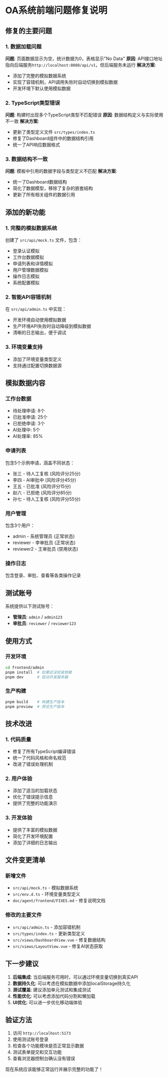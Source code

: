 # OA系统前端问题修复说明

## 修复的主要问题

### 1. 数据加载问题
**问题**: 页面数据显示为空，统计数据为0，表格显示"No Data"
**原因**: API接口地址指向后端服务`http://localhost:8080/api/v1`，但后端服务未运行
**解决方案**: 
- 添加了完整的模拟数据系统
- 实现了容错机制，API调用失败时自动切换到模拟数据
- 开发环境下默认使用模拟数据

### 2. TypeScript类型错误
**问题**: 构建时出现多个TypeScript类型不匹配错误
**原因**: 数据结构定义与实际使用不一致
**解决方案**:
- 更新了类型定义文件 `src/types/index.ts`
- 修复了Dashboard组件中的数据结构引用
- 统一了API响应数据格式

### 3. 数据结构不一致
**问题**: 模板中引用的数据字段与类型定义不匹配
**解决方案**:
- 统一了Dashboard数据结构
- 简化了数据模型，移除了复杂的嵌套结构
- 更新了所有相关组件的数据引用

## 添加的新功能

### 1. 完整的模拟数据系统
创建了 `src/api/mock.ts` 文件，包含：
- 登录认证模拟
- 工作台数据模拟
- 申请列表和详情模拟
- 用户管理数据模拟
- 操作日志模拟
- 系统配置模拟

### 2. 智能API容错机制
在 `src/api/admin.ts` 中实现：
- 开发环境自动使用模拟数据
- 生产环境API失败时自动降级到模拟数据
- 清晰的日志输出，便于调试

### 3. 环境变量支持
- 添加了环境变量类型定义
- 支持通过配置切换数据源

## 模拟数据内容

### 工作台数据
- 待处理申请: 8个
- 已批准申请: 25个  
- 已拒绝申请: 3个
- AI处理中: 5个
- AI处理率: 85%

### 申请列表
包含5个示例申请，涵盖不同状态：
- 张三 - 待人工复核 (风险评分25分)
- 李四 - AI审批中 (风险评分45分)  
- 王五 - 已批准 (风险评分15分)
- 赵六 - 已拒绝 (风险评分85分)
- 孙七 - 待人工复核 (风险评分55分)

### 用户管理
包含3个用户：
- admin - 系统管理员 (正常状态)
- reviewer - 李审批员 (正常状态)
- reviewer2 - 王审批员 (禁用状态)

### 操作日志
包含登录、审批、查看等各类操作记录

## 测试账号

系统提供以下测试账号：
- **管理员**: `admin` / `admin123`
- **审批员**: `reviewer` / `reviewer123`

## 使用方式

### 开发环境
```bash
cd frontend/admin
pnpm install  # 如果还没安装依赖
pnpm dev      # 启动开发服务器
```

### 生产构建
```bash
pnpm build    # 构建生产版本
pnpm preview  # 预览生产版本
```

## 技术改进

### 1. 代码质量
- 修复了所有TypeScript编译错误
- 统一了代码风格和命名规范
- 改进了错误处理机制

### 2. 用户体验
- 添加了适当的加载状态
- 优化了错误提示信息
- 提供了完整的功能演示

### 3. 开发体验
- 提供了丰富的模拟数据
- 简化了开发环境配置
- 添加了详细的日志输出

## 文件变更清单

### 新增文件
- `src/api/mock.ts` - 模拟数据系统
- `src/env.d.ts` - 环境变量类型定义
- `doc/agent/frontend/FIXES.md` - 修复说明文档

### 修改的主要文件
- `src/api/admin.ts` - 添加容错机制
- `src/types/index.ts` - 更新类型定义
- `src/views/DashboardView.vue` - 修复数据结构
- `src/views/LayoutView.vue` - 修复AI状态获取

## 下一步建议

1. **后端集成**: 当后端服务可用时，可以通过环境变量切换到真实API
2. **数据持久化**: 可以考虑在模拟数据中添加localStorage持久化
3. **测试覆盖**: 建议添加单元测试和集成测试
4. **性能优化**: 可以考虑添加代码分割和懒加载
5. **UI优化**: 可以进一步优化移动端体验

## 验证方法

1. 访问 `http://localhost:5173`
2. 使用测试账号登录
3. 检查各个功能模块是否正常显示数据
4. 测试表单提交和交互功能
5. 查看浏览器控制台确认没有错误

现在系统应该能够正常运行并展示完整的功能了！ 
